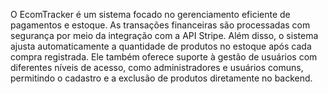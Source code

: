 O EcomTracker é um sistema focado no gerenciamento eficiente de pagamentos e estoque. As transações financeiras são processadas com segurança por meio da integração com a API Stripe. Além disso, o sistema ajusta automaticamente a quantidade de produtos no estoque após cada compra registrada.
Ele também oferece suporte à gestão de usuários com diferentes níveis de acesso, como administradores e usuários comuns, permitindo o cadastro e a exclusão de produtos diretamente no backend.
